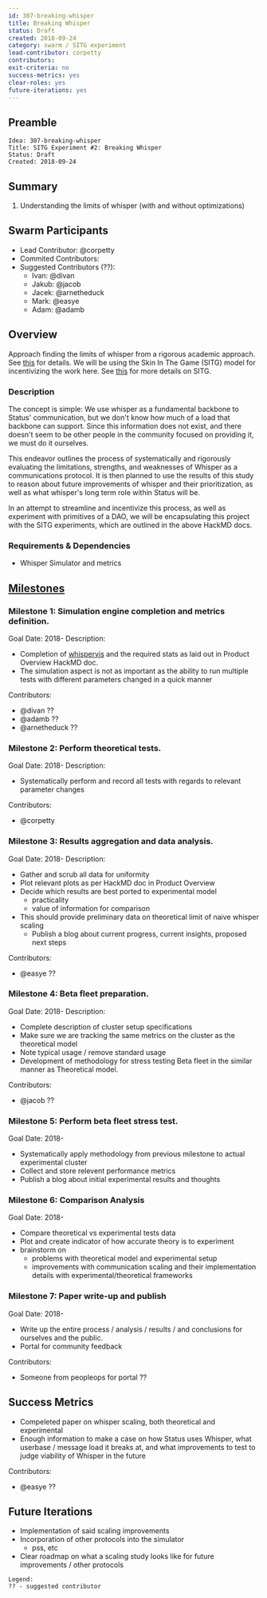```yaml
---
id: 307-breaking-whisper
title: Breaking Whisper
status: Draft
created: 2018-09-24
category: swarm / SITG experiment
lead-contributor: corpetty
contributors:
exit-criteria: no
success-metrics: yes
clear-roles: yes
future-iterations: yes
---
```


## Preamble
    Idea: 307-breaking-whisper
    Title: SITG Experiment #2: Breaking Whisper
    Status: Draft
    Created: 2018-09-24

## Summary
1) Understanding the limits of whisper (with and without optimizations)

## Swarm Participants
- Lead Contributor: @corpetty 
- Commited Contributors: 
- Suggested Contributors (??): 
  * Ivan: @divan
  * Jakub: @jacob
  * Jacek: @arnetheduck
  * Mark: @easye
  * Adam: @adamb

## Overview
Approach finding the limits of whisper from a rigorous academic approach.  See [this](https://hackmd.io/B-W4T1SzSgCAbYS2CfoIPg) for details.  We will be using the Skin In The Game (SITG) model for incentivizing the work here.  See [this](https://hackmd.io/eqS67u1QSfmZQ3IsgywFkQ) for more details on SITG.

### Description
The concept is simple: We use whisper as a fundamental backbone to Status' communication, but we don't know how much of a load that backbone can support.  Since this information does not exist, and there doesn't seem to be other people in the community focused on providing it, we must do it ourselves.

This endeavor outlines the process of systematically and rigorously evaluating the limitations, strengths, and weaknesses of Whisper as a communications protocol.  It is then planned to use the results of this study to reason about future improvements of whisper and their prioritization, as well as what whisper's long term role within Status will be. 

In an attempt to streamline and incentivize this process, as well as experiment with primitives of a DAO, we will be encapsulating this project with the SITG experiments, which are outlined in the above HackMD docs. 

### Requirements & Dependencies
- Whisper Simulator and metrics

## [Milestones](#milestones)
### Milestone 1: Simulation engine completion and metrics definition.
Goal Date: 2018-
Description: 
* Completion of [whispervis](https://github.com/status-im/whispervis) and the required stats as laid out in Product Overview HackMD doc.
* The simulation aspect is not as important as the ability to run multiple tests with different parameters changed in a quick manner

Contributors: 
* @divan ??
* @adamb ??  
* @arnetheduck ??

### Milestone 2: Perform theoretical tests.
Goal Date: 2018-
Description:
* Systematically perform and record all tests with regards to relevant parameter changes

Contributors: 
* @corpetty 

### Milestone 3: Results aggregation and data analysis.
Goal Date: 2018-
Description:
* Gather and scrub all data for uniformity
* Plot relevant plots as per HackMD doc in Product Overview
* Decide which results are best ported to experimental model
  * practicality
  * value of information for comparison
* This should provide preliminary data on theoretical limit of naive whisper scaling
  * Publish a blog about current progress, current insights, proposed next steps

Contributors: 
* @easye ??

### Milestone 4: Beta fleet preparation.
Goal Date: 2018-
Description:
* Complete description of cluster setup specifications
* Make sure we are tracking the same metrics on the cluster as the theoretical model
* Note typical usage / remove standard usage
* Development of methodology for stress testing Beta fleet in the similar manner as Theoretical model. 

Contributors: 
* @jacob ??

### Milestone 5: Perform beta fleet stress test.
Goal Date: 2018-
* Systematically apply methodology from previous milestone to actual experimental cluster
* Collect and store relevent performance metrics
* Publish a blog about initial experimental results and thoughts

### Milestone 6: Comparison Analysis
Goal Date: 2018-
* Compare theoretical vs experimental tests data
* Plot and create indicator of how accurate theory is to experiment
* brainstorm on
  * problems with theoretical model and experimental setup
  * improvements with communication scaling and their implementation details with experimental/theoretical frameworks

### Milestone 7: Paper write-up and publish
Goal Date: 2018-
* Write up the entire process / analysis / results / and conclusions for ourselves and the public. 
* Portal for community feedback

Contributors: 
* Someone from peopleops for portal ??

## Success Metrics
* Compeleted paper on whisper scaling, both theoretical and experimental
* Enough information to make a case on how Status uses Whisper, what userbase / message load it breaks at, and what improvements to test to judge viability of Whisper in the future

Contributors: 
* @easye ??

## Future Iterations
* Implementation of said scaling improvements
* Incorporation of other protocols into the simulator 
  * pss, etc
* Clear roadmap on what a scaling study looks like for future improvements / other protocols


```
Legend:
?? - suggested contributor
```